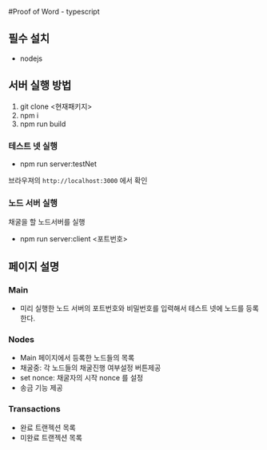 #Proof of Word - typescript

## 필수 설치
- nodejs

## 서버 실행 방법
1. git clone <현재패키지>
2. npm i 
3. npm run build

### 테스트 넷 실행
-  npm run server:testNet

브라우져의 `http://localhost:3000` 에서 확인

### 노드 서버 실행
채굴을 할 노드서버를 실행
- npm run server:client <포트번호>


## 페이지 설명

### Main
- 미리 실행한 노드 서버의 포트번호와 비밀번호를 입력해서 테스트 넷에 노드를 등록한다.

### Nodes 
- Main 페이지에서 등록한 노드들의 목록
- 채굴중: 각 노드들의 채굴진행 여부설정 버튼제공 
- set nonce: 채굴자의 시작 nonce 를 설정 
- 송금 기능 제공

### Transactions
- 완료 트랜젝션 목록
- 미완료 트랜젝션 목록

